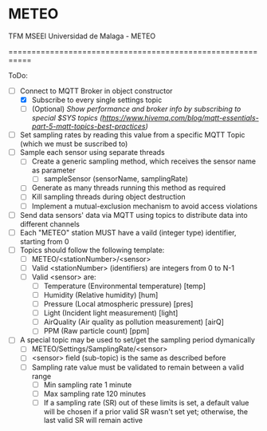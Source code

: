 # METEO
TFM MSEEI Universidad de Malaga - METEO

===========================================================


ToDo:
- [ ] Connect to MQTT Broker in object constructor
	* [x] Subscribe to every single settings topic
	* [ ] \(Optional) _Show performance and broker info by subscribing to special $SYS topics (https://www.hivemq.com/blog/mqtt-essentials-part-5-mqtt-topics-best-practices)_
- [ ] Set sampling rates by reading this value from a specific MQTT Topic (which we must be suscribed to)
- [ ] Sample each sensor using separate threads
	* [ ] Create a generic sampling method, which receives the sensor name as parameter
		- [ ] sampleSensor (sensorName, samplingRate)
	* [ ] Generate as many threads running this method as required
	* [ ] Kill sampling threads during object destruction
	* [ ] Implement a mutual-exclusion mechanism to avoid access violations
- [ ] Send data sensors' data via MQTT using topics to distribute data into different channels
- [ ] Each "METEO" station MUST have a vaild (integer type) identifier, starting from 0
- [ ] Topics should follow the following template:
	* [ ] METEO/\<stationNumber\>/\<sensor\>
	* [ ] Valid \<stationNumber\> (identifiers) are integers from 0 to N-1
	* [ ] Valid \<sensor\> are:
		- [ ] Temperature (Environmental temperature) [temp]
		- [ ] Humidity (Relative humidity) [hum]
		- [ ] Pressure (Local atmospheric pressure) [pres]
		- [ ] Light (Incident light measurement) [light]
		- [ ] AirQuality (Air quality as pollution measurement) [airQ]
		- [ ] PPM (Raw particle count) [ppm]
- [ ] A special topic may be used to set/get the sampling period dymanically
	* [ ] METEO/Settings/SamplingRate/\<sensor\>
	* [ ] \<sensor\> field (sub-topic) is the same as described before
	* [ ] Sampling rate value must be validated to remain between a valid range
		- [ ] Min sampling rate 1 minute
		- [ ] Max sampling rate 120 minutes
		- [ ] If a sampling rate (SR) out of these limits is set, a default value will be chosen if a prior valid SR wasn't set yet; otherwise, the last valid SR will remain active
